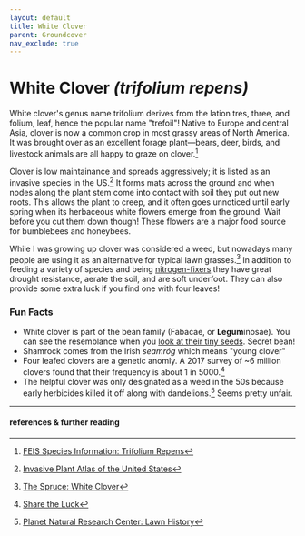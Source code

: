 ```yaml
---
layout: default
title: White Clover
parent: Groundcover
nav_exclude: true
---
```


# White Clover *(trifolium repens)*
White clover's genus name trifolium derives from the lation tres, three, and folium, leaf, hence the popular name "trefoil"! Native to Europe and central Asia, clover is now a common crop in most grassy areas of North America. It was brought over as an excellent forage plant—bears, deer, birds, and livestock animals are all happy to graze on clover.[^1]

Clover is low maintainance and spreads aggressively; it is listed as an invasive species in the US.[^2] It forms mats across the ground and when nodes along the plant stem come into contact with soil they put out new roots. This allows the plant to creep, and it often goes unnoticed until early spring when its herbaceous white flowers emerge from the ground. Wait before you cut them down though! These flowers are a major food source for bumblebees and honeybees.

While I was growing up clover was considered a weed, but nowadays many people are using it as an alternative for typical lawn grasses.[^3] In addition to feeding a variety of species and being [nitrogen-fixers](tbd) they have great drought resistance, aerate the soil, and are soft underfoot. They can also provide some extra luck if you find one with four leaves!

### Fun Facts
- White clover is part of the bean family (Fabacae, or **Legum**inosae). You can see the resemblance when you [look at their tiny seeds](https://www.invasive.org/browse/detail.cfm?imgnum=5461285). Secret bean!
- Shamrock comes from the Irish *seamróg* which means "young clover" 
- Four leafed clovers are a genetic anomly. A 2017 survey of ~6 million clovers found that their frequency is about 1 in 5000.[^4]
- The helpful clover was only designated as a weed in the 50s because early herbicides killed it off along with dandelions.[^5] Seems pretty unfair.

---
#### references & further reading
[^1]: [FEIS Species Information: Trifolium Repens](https://www.fs.usda.gov/database/feis/plants/forb/trirep/all.html)
[^2]: [Invasive Plant Atlas of the United States](https://www.invasiveplantatlas.org/subject.html?sub=6557)
[^3]: [The Spruce: White Clover](https://www.thespruce.com/growing-white-clover-trifolium-repens-5101230)
[^4]: [Share the Luck](https://web.archive.org/web/20201205113712/http://www.sharetheluck.ch/single-post/How-rare-are-four-leaf-clovers-really)
[^5]: [Planet Natural Research Center: Lawn History](https://www.planetnatural.com/organic-lawn-care-101/history/)